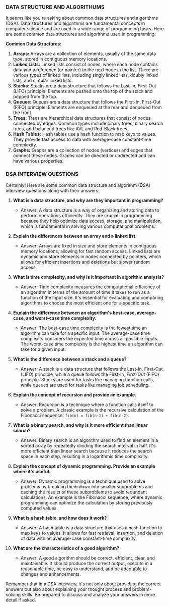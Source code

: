 ### DATA STRUCTURE AND ALGORITHUMS
It seems like you're asking about common data structures and algorithms (DSA). Data structures and algorithms are fundamental concepts in computer science and are used in a wide range of programming tasks. Here are some common data structures and algorithms used in programming:

**Common Data Structures:**
1. **Arrays:** Arrays are a collection of elements, usually of the same data type, stored in contiguous memory locations.
2. **Linked Lists:** Linked lists consist of nodes, where each node contains data and a reference (or pointer) to the next node in the list. There are various types of linked lists, including singly linked lists, doubly linked lists, and circular linked lists.
3. **Stacks:** Stacks are a data structure that follows the Last-In, First-Out (LIFO) principle. Elements are pushed onto the top of the stack and popped from the top.
4. **Queues:** Queues are a data structure that follows the First-In, First-Out (FIFO) principle. Elements are enqueued at the rear and dequeued from the front.
5. **Trees:** Trees are hierarchical data structures that consist of nodes connected by edges. Common types include binary trees, binary search trees, and balanced trees like AVL and Red-Black trees.
6. **Hash Tables:** Hash tables use a hash function to map keys to values. They provide fast access to data with average-case constant-time complexity.
7. **Graphs:** Graphs are a collection of nodes (vertices) and edges that connect these nodes. Graphs can be directed or undirected and can have various properties.


### DSA INTERVIEW QUESTIONS
Certainly! Here are some common data structure and algorithm (DSA) interview questions along with their answers:

1. **What is a data structure, and why are they important in programming?**
   - Answer: A data structure is a way of organizing and storing data to perform operations efficiently. They are crucial in programming because they help optimize data access, storage, and manipulation, which is fundamental in solving various computational problems.

2. **Explain the differences between an array and a linked list.**
   - Answer: Arrays are fixed in size and store elements in contiguous memory locations, allowing for fast random access. Linked lists are dynamic and store elements in nodes connected by pointers, which allows for efficient insertions and deletions but slower random access.
   
3. **What is time complexity, and why is it important in algorithm analysis?**
   - Answer: Time complexity measures the computational efficiency of an algorithm in terms of the amount of time it takes to run as a function of the input size. It's essential for evaluating and comparing algorithms to choose the most efficient one for a specific task.

4. **Explain the difference between an algorithm's best-case, average-case, and worst-case time complexity.**
   - Answer: The best-case time complexity is the lowest time an algorithm can take for a specific input. The average-case time complexity considers the expected time across all possible inputs. The worst-case time complexity is the highest time an algorithm can take for a given input.

5. **What is the difference between a stack and a queue?**
   - Answer: A stack is a data structure that follows the Last-In, First-Out (LIFO) principle, while a queue follows the First-In, First-Out (FIFO) principle. Stacks are used for tasks like managing function calls, while queues are used for tasks like managing job scheduling.

6. **Explain the concept of recursion and provide an example.**
   - Answer: Recursion is a technique where a function calls itself to solve a problem. A classic example is the recursive calculation of the Fibonacci sequence: `fib(n) = fib(n-1) + fib(n-2)`.

7. **What is a binary search, and why is it more efficient than linear search?**
   - Answer: Binary search is an algorithm used to find an element in a sorted array by repeatedly dividing the search interval in half. It's more efficient than linear search because it reduces the search space in each step, resulting in a logarithmic time complexity.

8. **Explain the concept of dynamic programming. Provide an example where it's useful.**
   - Answer: Dynamic programming is a technique used to solve problems by breaking them down into smaller subproblems and caching the results of these subproblems to avoid redundant calculations. An example is the Fibonacci sequence, where dynamic programming can optimize the calculation by storing previously computed values.

9. **What is a hash table, and how does it work?**
   - Answer: A hash table is a data structure that uses a hash function to map keys to values. It allows for fast retrieval, insertion, and deletion of data with an average-case constant-time complexity.

10. **What are the characteristics of a good algorithm?**
    - Answer: A good algorithm should be correct, efficient, clear, and maintainable. It should produce the correct output, execute in a reasonable time, be easy to understand, and be adaptable to changes and enhancements.

Remember that in a DSA interview, it's not only about providing the correct answers but also about explaining your thought process and problem-solving skills. Be prepared to discuss and analyze your answers in more detail if asked. 